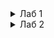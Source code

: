 <details>
<summary>Лаб 1</summary>

# Постановка задачи
Написать многослойный перспетрон и обучить нейронную сеть на датасете MNIST. Визуализировать процесс обучения и исследовать зависимость точности от размера batch
# Вывод результата

Training with batch size: 16
Epoch 1/5 - Train loss: 1696.4849, Train acc: 0.8732, Test loss: 44.0088, Test acc: 0.9189
Epoch 2/5 - Train loss: 959.4164, Train acc: 0.9252, Test loss: 34.1600, Test acc: 0.9353
Epoch 3/5 - Train loss: 741.6987, Train acc: 0.9426, Test loss: 27.0549, Test acc: 0.9500
Epoch 4/5 - Train loss: 607.4574, Train acc: 0.9535, Test loss: 22.4875, Test acc: 0.9569
Epoch 5/5 - Train loss: 514.6806, Train acc: 0.9602, Test loss: 20.4098, Test acc: 0.9630
Training with batch size: 32
Epoch 1/5 - Train loss: 1067.8972, Train acc: 0.8502, Test loss: 51.2176, Test acc: 0.9096
Epoch 2/5 - Train loss: 598.0913, Train acc: 0.9073, Test loss: 44.8074, Test acc: 0.9202
Epoch 3/5 - Train loss: 515.8500, Train acc: 0.9205, Test loss: 38.7503, Test acc: 0.9294
Epoch 4/5 - Train loss: 452.0708, Train acc: 0.9306, Test loss: 34.2029, Test acc: 0.9355
Epoch 5/5 - Train loss: 398.2344, Train acc: 0.9392, Test loss: 31.1015, Test acc: 0.9414
Training with batch size: 64
Epoch 1/5 - Train loss: 691.9277, Train acc: 0.8184, Test loss: 61.5366, Test acc: 0.8909
Epoch 2/5 - Train loss: 344.4888, Train acc: 0.8953, Test loss: 51.0744, Test acc: 0.9056
Epoch 3/5 - Train loss: 302.2391, Train acc: 0.9066, Test loss: 46.3142, Test acc: 0.9161
Epoch 4/5 - Train loss: 278.3382, Train acc: 0.9146, Test loss: 44.6688, Test acc: 0.9167
Epoch 5/5 - Train loss: 259.9853, Train acc: 0.9210, Test loss: 40.6324, Test acc: 0.9280
Training with batch size: 128
Epoch 1/5 - Train loss: 489.9462, Train acc: 0.7682, Test loss: 81.2860, Test acc: 0.8720
Epoch 2/5 - Train loss: 214.7820, Train acc: 0.8776, Test loss: 61.1081, Test acc: 0.8946
Epoch 3/5 - Train loss: 178.6892, Train acc: 0.8931, Test loss: 53.5759, Test acc: 0.9037
Epoch 4/5 - Train loss: 162.8944, Train acc: 0.9006, Test loss: 49.7520, Test acc: 0.9090
Epoch 5/5 - Train loss: 153.1088, Train acc: 0.9061, Test loss: 47.9675, Test acc: 0.9132

# Визуализация



# Заключение

В коде определен простой MLP с одним скрытым слоем. Этот слой имеет 128 нейронов и функцию активации ReLU, а выходной слой имеет 10 нейронов для предсказания классов

Нейронная сеть обучается на датасете MNIST с использованием стохастического градиентного спуска (SGD) и функции потерь CrossEntropyLoss

Процесс обучения визуализируется для разных размеров batch. Видно, как изменение размера batch влияет на точность модели по мере обучения

Из графика видно, что оптимальный размер batch может зависеть от конкретной задачи. Иногда использование маленького batch может привести к более стабильному обучению, но требует больше времени на обработку данных. В то время как больший batch может ускорить обучение, но может снизить его стабильность
</details>

<details>
<summary>Лаб 2</summary>
# Постановка задачи
В рамках выполненияя лабораторной работы необходимо:

Реализовать многослойный персептрон – feedforward сеть с полносвязными слоями для классификации изображений из датасета CIFAR, провести эксперименты по визуализации процесса обучения и исследованию зависимости точности от размера batch.

# Вывод результата

Training with batch size: 16
Epoch 1/10 - Train loss: 1.6906, Train acc: 0.3976, Test loss: 1.5851, Test acc: 0.4421
Epoch 2/10 - Train loss: 1.5076, Train acc: 0.4687, Test loss: 1.5447, Test acc: 0.4631
Epoch 3/10 - Train loss: 1.4121, Train acc: 0.5037, Test loss: 1.4779, Test acc: 0.4844
Epoch 4/10 - Train loss: 1.3369, Train acc: 0.5306, Test loss: 1.4612, Test acc: 0.4964
Epoch 5/10 - Train loss: 1.2695, Train acc: 0.5530, Test loss: 1.4824, Test acc: 0.4917
Epoch 6/10 - Train loss: 1.2143, Train acc: 0.5718, Test loss: 1.5092, Test acc: 0.4924
Epoch 7/10 - Train loss: 1.1557, Train acc: 0.5914, Test loss: 1.4782, Test acc: 0.5034
Epoch 8/10 - Train loss: 1.1109, Train acc: 0.6060, Test loss: 1.4842, Test acc: 0.5168
Epoch 9/10 - Train loss: 1.0631, Train acc: 0.6245, Test loss: 1.5107, Test acc: 0.5198
Epoch 10/10 - Train loss: 1.0097, Train acc: 0.6414, Test loss: 1.5788, Test acc: 0.5165
Training with batch size: 32
Epoch 1/10 - Train loss: 0.8827, Train acc: 0.6853, Test loss: 1.5826, Test acc: 0.5238
Epoch 2/10 - Train loss: 0.8168, Train acc: 0.7077, Test loss: 1.6542, Test acc: 0.5205
Epoch 3/10 - Train loss: 0.7728, Train acc: 0.7226, Test loss: 1.7292, Test acc: 0.5235
Epoch 4/10 - Train loss: 0.7297, Train acc: 0.7399, Test loss: 1.8150, Test acc: 0.5251
Epoch 5/10 - Train loss: 0.6993, Train acc: 0.7500, Test loss: 1.8498, Test acc: 0.5213
Epoch 6/10 - Train loss: 0.6712, Train acc: 0.7601, Test loss: 1.8816, Test acc: 0.5197
Epoch 7/10 - Train loss: 0.6386, Train acc: 0.7717, Test loss: 1.9910, Test acc: 0.5218
Epoch 8/10 - Train loss: 0.6116, Train acc: 0.7806, Test loss: 2.0495, Test acc: 0.5135
Epoch 9/10 - Train loss: 0.5835, Train acc: 0.7910, Test loss: 2.1808, Test acc: 0.5217
Epoch 10/10 - Train loss: 0.5688, Train acc: 0.7958, Test loss: 2.2933, Test acc: 0.5247
Training with batch size: 64
Epoch 1/10 - Train loss: 0.4748, Train acc: 0.8290, Test loss: 2.4010, Test acc: 0.5266
Epoch 2/10 - Train loss: 0.4262, Train acc: 0.8437, Test loss: 2.6004, Test acc: 0.5275
Epoch 3/10 - Train loss: 0.4123, Train acc: 0.8506, Test loss: 2.5886, Test acc: 0.5231
Epoch 4/10 - Train loss: 0.3908, Train acc: 0.8587, Test loss: 2.7805, Test acc: 0.5155
Epoch 5/10 - Train loss: 0.3825, Train acc: 0.8614, Test loss: 2.8284, Test acc: 0.5143
Epoch 6/10 - Train loss: 0.3673, Train acc: 0.8652, Test loss: 2.7998, Test acc: 0.5261
Epoch 7/10 - Train loss: 0.3472, Train acc: 0.8750, Test loss: 2.9602, Test acc: 0.5305
Epoch 8/10 - Train loss: 0.3500, Train acc: 0.8740, Test loss: 2.9545, Test acc: 0.5149
Epoch 9/10 - Train loss: 0.3263, Train acc: 0.8822, Test loss: 3.1395, Test acc: 0.5251
Epoch 10/10 - Train loss: 0.3288, Train acc: 0.8825, Test loss: 3.2085, Test acc: 0.5093
Training with batch size: 128
Epoch 1/10 - Train loss: 0.2638, Train acc: 0.9044, Test loss: 3.4332, Test acc: 0.5271
Epoch 2/10 - Train loss: 0.2325, Train acc: 0.9161, Test loss: 3.5790, Test acc: 0.5244
Epoch 3/10 - Train loss: 0.2352, Train acc: 0.9160, Test loss: 3.6567, Test acc: 0.5300
Epoch 4/10 - Train loss: 0.2137, Train acc: 0.9227, Test loss: 3.7563, Test acc: 0.5255
Epoch 5/10 - Train loss: 0.2193, Train acc: 0.9207, Test loss: 3.9140, Test acc: 0.5268
Epoch 6/10 - Train loss: 0.2129, Train acc: 0.9225, Test loss: 3.9716, Test acc: 0.5166
Epoch 7/10 - Train loss: 0.2161, Train acc: 0.9226, Test loss: 3.9912, Test acc: 0.5247
Epoch 8/10 - Train loss: 0.1998, Train acc: 0.9279, Test loss: 4.1420, Test acc: 0.5184
Epoch 9/10 - Train loss: 0.1937, Train acc: 0.9296, Test loss: 4.2752, Test acc: 0.5320
Epoch 10/10 - Train loss: 0.1878, Train acc: 0.9311, Test loss: 4.3741, Test acc: 0.5237

# Визуализация



# Заключение

Многослойный персептрон (MLP): Определен для классификации изображений CIFAR-10 с использованием PyTorch. В реализации используется два полносвязанных слоя:

Первый слой (входной слой):
Размер входных данных: 32 * 32 * 3 (ширина * высота * количество каналов)
Полносвязанный слой (nn.Linear) с 32 * 32 * 3 входами и 512 выходами

Второй слой (выходной слой):
Полносвязанный слой с 512 входами и 10 выходами (по числу классов в CIFAR-10)

Обучение на CIFAR-10: Нейронная сеть обучается на датасете CIFAR-10 с использованием оптимизатора Adam и функции потерь CrossEntropyLoss

Оптимизатор Adam является адаптивным оптимизатором, который пытается эффективно настраивать скорость обучения для каждого параметра в модели.
Функция потерь CrossEntropyLoss используется в задачах классификации, когда модель предсказывает вероятности принадлежности каждого класса

Исследование зависимости от размера batch: Проведен эксперимент по визуализации процесса обучения для разных размеров batch, визуализации изображений из тестового набора и исследованию зависимости точности от размера batch. На этом графике видно, как точность модели изменяется в течение обучения для каждого размера batch. Вертикальные оси - точность, горизонтальные оси - эпохи обучения. Как правило, точность должна повышаться с увеличением числа эпох, но скорость и стабильность обучения могут зависеть от размера batch
</details>